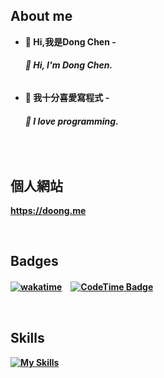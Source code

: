## About me
- <b>👋 Hi,我是Dong Chen<b>
-<h6>👋 Hi, I'm Dong Chen.<h6/>

- <b>👀 我十分喜愛寫程式<b>
-<h6>👀 I love programming.<h6/>

<br>

## 個人網站
https://doong.me

<br>

## Badges
[![wakatime](https://wakatime.com/badge/user/492fc258-3d49-4b49-ac92-6d7080f166ed/project/ebec94f0-2b06-4f6b-af4c-868cbee725f9.svg)](https://wakatime.com/badge/user/492fc258-3d49-4b49-ac92-6d7080f166ed/project/ebec94f0-2b06-4f6b-af4c-868cbee725f9)　[![CodeTime Badge](https://img.shields.io/endpoint?style=flat&color=&url=https%3A%2F%2Fapi.codetime.dev%2Fshield%3Fid%3D31211%26project%3D%26in=0)](https://codetime.dev)
 
<br>
 
## Skills
 
[![My Skills](https://skillicons.dev/icons?i=vscode,visualstudio,py,js,html,css,arduino,c,discord,bots,firebase,flask,django,figma,postman,replit,github,jquery,bootstrap,nodejs&perline=5)](https://skillicons.dev)
